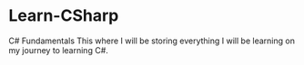 # Learn-CSharp
C# Fundamentals
This where I will be storing everything I will be learning on my journey to learning C#.

